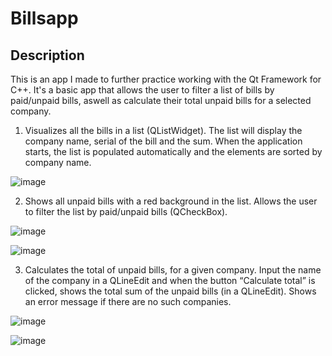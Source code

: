 # Billsapp

## Description

This is an app I made to further practice working with the Qt Framework for C++. It's a basic app that allows the user to filter a list of bills by paid/unpaid bills, aswell as calculate their total unpaid bills for a selected company.



1. Visualizes all the bills in a list (QListWidget). The list will display the 
company name, serial of the bill and the sum. When the application starts, the list is populated
automatically and the elements are sorted by company name.

![image](https://github.com/Applekiller733/Billsapp/assets/72962481/7e2b7fdb-9c60-4a7c-a3c6-18ba37bf75a0)


2. Shows all unpaid bills with a red background in the list. Allows the user to filter the 
list by paid/unpaid bills (QCheckBox).

![image](https://github.com/Applekiller733/Billsapp/assets/72962481/6f0be5c3-a601-49cc-bfb1-029ca4d5f560)

![image](https://github.com/Applekiller733/Billsapp/assets/72962481/43376e93-78d2-47bd-8320-079f0ae08547)



3. Calculates the total of unpaid bills, for a given company. Input the name of the company 
in a QLineEdit and when the button “Calculate total” is clicked, shows the total sum of 
the unpaid bills (in a QLineEdit). Shows an error message if 
there are no such companies.

![image](https://github.com/Applekiller733/Billsapp/assets/72962481/2569da8e-3269-489a-8868-e64e74c93dc4)

![image](https://github.com/Applekiller733/Billsapp/assets/72962481/63199dc2-830f-41aa-8d77-133f268beb06)


